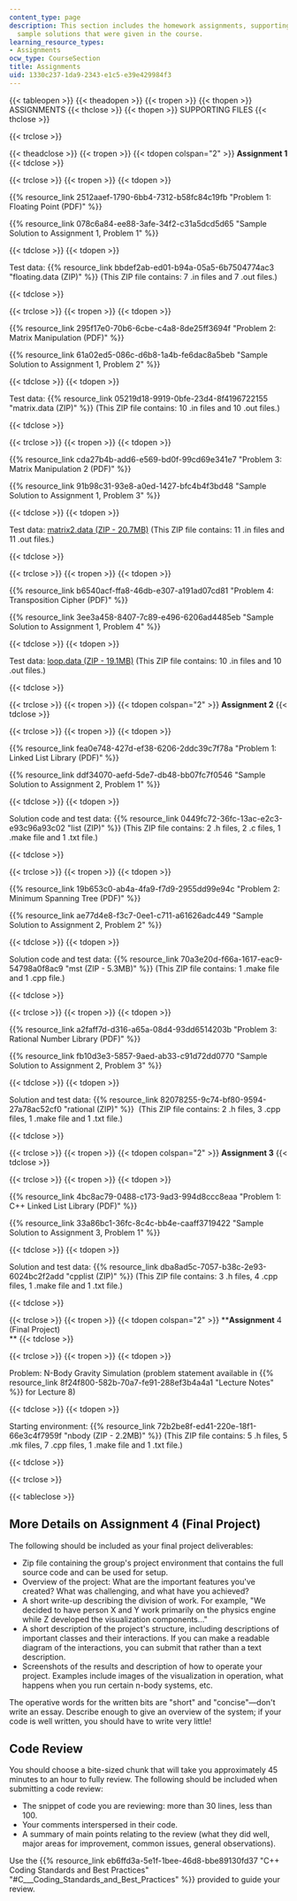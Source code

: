 ```yaml
---
content_type: page
description: This section includes the homework assignments, supporting files, and
  sample solutions that were given in the course.
learning_resource_types:
- Assignments
ocw_type: CourseSection
title: Assignments
uid: 1330c237-1da9-2343-e1c5-e39e429984f3
---
```


{{< tableopen >}}
{{< theadopen >}}
{{< tropen >}}
{{< thopen >}}
ASSIGNMENTS
{{< thclose >}}
{{< thopen >}}
SUPPORTING FILES
{{< thclose >}}

{{< trclose >}}

{{< theadclose >}}
{{< tropen >}}
{{< tdopen colspan="2" >}}
**Assignment 1**
{{< tdclose >}}

{{< trclose >}}
{{< tropen >}}
{{< tdopen >}}


{{% resource_link 2512aaef-1790-6bb4-7312-b58fc84c19fb "Problem 1: Floating Point (PDF)" %}}

{{% resource_link 078c6a84-ee88-3afe-34f2-c31a5dcd5d65 "Sample Solution to Assignment 1, Problem 1" %}}


{{< tdclose >}}
{{< tdopen >}}


Test data: {{% resource_link bbdef2ab-ed01-b94a-05a5-6b7504774ac3 "floating.data (ZIP)" %}} (This ZIP file contains: 7 .in files and 7 .out files.)


{{< tdclose >}}

{{< trclose >}}
{{< tropen >}}
{{< tdopen >}}


{{% resource_link 295f17e0-70b6-6cbe-c4a8-8de25ff3694f "Problem 2: Matrix Manipulation (PDF)" %}}

{{% resource_link 61a02ed5-086c-d6b8-1a4b-fe6dac8a5beb "Sample Solution to Assignment 1, Problem 2" %}}


{{< tdclose >}}
{{< tdopen >}}


Test data: {{% resource_link 05219d18-9919-0bfe-23d4-8f4196722155 "matrix.data (ZIP)" %}} (This ZIP file contains: 10 .in files and 10 .out files.)


{{< tdclose >}}

{{< trclose >}}
{{< tropen >}}
{{< tdopen >}}


{{% resource_link cda27b4b-add6-e569-bd0f-99cd69e341e7 "Problem 3: Matrix Manipulation 2 (PDF)" %}}

{{% resource_link 91b98c31-93e8-a0ed-1427-bfc4b4f3bd48 "Sample Solution to Assignment 1, Problem 3" %}}


{{< tdclose >}}
{{< tdopen >}}


Test data: [matrix2.data (ZIP - 20.7MB)](/ans7870/6/6.S096/iap14/matrix2.data.zip) (This ZIP file contains: 11 .in files and 11 .out files.)


{{< tdclose >}}

{{< trclose >}}
{{< tropen >}}
{{< tdopen >}}


{{% resource_link b6540acf-ffa8-46db-e307-a191ad07cd81 "Problem 4: Transposition Cipher (PDF)" %}}

{{% resource_link 3ee3a458-8407-7c89-e496-6206ad4485eb "Sample Solution to Assignment 1, Problem 4" %}}


{{< tdclose >}}
{{< tdopen >}}


Test data: [loop.data (ZIP - 19.1MB)](/ans7870/6/6.S096/iap14/loop.data.zip) (This ZIP file contains: 10 .in files and 10 .out files.)


{{< tdclose >}}

{{< trclose >}}
{{< tropen >}}
{{< tdopen colspan="2" >}}
****Assignment** 2**
{{< tdclose >}}

{{< trclose >}}
{{< tropen >}}
{{< tdopen >}}


{{% resource_link fea0e748-427d-ef38-6206-2ddc39c7f78a "Problem 1: Linked List Library (PDF)" %}}

{{% resource_link ddf34070-aefd-5de7-db48-bb07fc7f0546 "Sample Solution to Assignment 2, Problem 1" %}}


{{< tdclose >}}
{{< tdopen >}}


Solution code and test data: {{% resource_link 0449fc72-36fc-13ac-e2c3-e93c96a93c02 "list (ZIP)" %}} (This ZIP file contains: 2 .h files, 2 .c files, 1 .make file and 1 .txt file.)


{{< tdclose >}}

{{< trclose >}}
{{< tropen >}}
{{< tdopen >}}


{{% resource_link 19b653c0-ab4a-4fa9-f7d9-2955dd99e94c "Problem 2: Minimum Spanning Tree (PDF)" %}}

{{% resource_link ae77d4e8-f3c7-0ee1-c711-a61626adc449 "Sample Solution to Assignment 2, Problem 2" %}}


{{< tdclose >}}
{{< tdopen >}}


Solution code and test data: {{% resource_link 70a3e20d-f66a-1617-eac9-54798a0f8ac9 "mst (ZIP - 5.3MB)" %}} (This ZIP file contains: 1 .make file and 1 .cpp file.)


{{< tdclose >}}

{{< trclose >}}
{{< tropen >}}
{{< tdopen >}}


{{% resource_link a2faff7d-d316-a65a-08d4-93dd6514203b "Problem 3: Rational Number Library (PDF)" %}}

{{% resource_link fb10d3e3-5857-9aed-ab33-c91d72dd0770 "Sample Solution to Assignment 2, Problem 3" %}}


{{< tdclose >}}
{{< tdopen >}}


Solution and test data: {{% resource_link 82078255-9c74-bf80-9594-27a78ac52cf0 "rational (ZIP)" %}}  (This ZIP file contains: 2 .h files, 3 .cpp files, 1 .make file and 1 .txt file.)


{{< tdclose >}}

{{< trclose >}}
{{< tropen >}}
{{< tdopen colspan="2" >}}
****Assignment** 3**
{{< tdclose >}}

{{< trclose >}}
{{< tropen >}}
{{< tdopen >}}


{{% resource_link 4bc8ac79-0488-c173-9ad3-994d8ccc8eaa "Problem 1: C++ Linked List Library (PDF)" %}}

{{% resource_link 33a86bc1-36fc-8c4c-bb4e-caaff3719422 "Sample Solution to Assignment 3, Problem 1" %}}


{{< tdclose >}}
{{< tdopen >}}


Solution and test data: {{% resource_link dba8ad5c-7057-b38c-2e93-6024bc2f2add "cpplist (ZIP)" %}} (This ZIP file contains: 3 .h files, 4 .cpp files, 1 .make file and 1 .txt file.)


{{< tdclose >}}

{{< trclose >}}
{{< tropen >}}
{{< tdopen colspan="2" >}}
****Assignment** 4 (Final Project)  
**
{{< tdclose >}}

{{< trclose >}}
{{< tropen >}}
{{< tdopen >}}


Problem: N-Body Gravity Simulation (problem statement available in {{% resource_link 8f24f800-582b-70a7-fe91-288ef3b4a4a1 "Lecture Notes" %}} for Lecture 8)


{{< tdclose >}}
{{< tdopen >}}


Starting environment: {{% resource_link 72b2be8f-ed41-220e-18f1-66e3c4f7959f "nbody (ZIP - 2.2MB)" %}} (This ZIP file contains: 5 .h files, 5 .mk files, 7 .cpp files, 1 .make file and 1 .txt file.)


{{< tdclose >}}

{{< trclose >}}

{{< tableclose >}}

More Details on Assignment 4 (Final Project)
--------------------------------------------

The following should be included as your final project deliverables:

*   Zip file containing the group's project environment that contains the full source code and can be used for setup.
*   Overview of the project: What are the important features you've created? What was challenging, and what have you achieved?
*   A short write-up describing the division of work. For example, "We decided to have person X and Y work primarily on the physics engine while Z developed the visualization components…"
*   A short description of the project's structure, including descriptions of important classes and their interactions. If you can make a readable diagram of the interactions, you can submit that rather than a text description.
*   Screenshots of the results and description of how to operate your project. Examples include images of the visualization in operation, what happens when you run certain n-body systems, etc.

The operative words for the written bits are "short" and "concise"—don't write an essay. Describe enough to give an overview of the system; if your code is well written, you should have to write very little!

Code Review
-----------

You should choose a bite-sized chunk that will take you approximately 45 minutes to an hour to fully review. The following should be included when submitting a code review:

*   The snippet of code you are reviewing: more than 30 lines, less than 100.
*   Your comments interspersed in their code.
*   A summary of main points relating to the review (what they did well, major areas for improvement, common issues, general observations).

Use the {{% resource_link eb6ffd3a-5e1f-1bee-46d8-bbe89130fd37 "C++ Coding Standards and Best Practices" "#C___Coding_Standards_and_Best_Practices" %}} provided to guide your review.